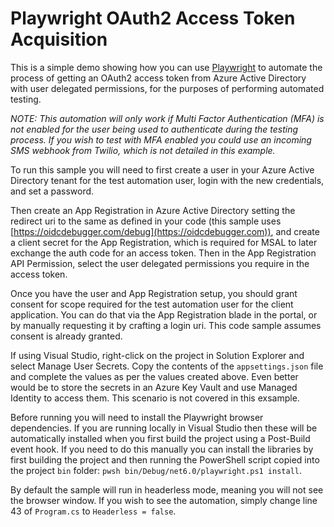 # Playwright OAuth2 Access Token Acquisition

This is a simple demo showing how you can use [Playwright](https://playwright.dev/) to automate the process of getting an OAuth2 access token from Azure Active Directory with user delegated permissions, for the purposes of performing automated testing.

*NOTE: This automation will only work if Multi Factor Authentication (MFA) is not enabled for the user being used to authenticate during the testing process. If you wish to test with MFA enabled you could use an incoming SMS webhook from Twilio, which is not detailed in this example.*

To run this sample you will need to first create a user in your Azure Active Directory tenant for the test automation user, login with the new credentials, and set a password.

Then create an App Registration in Azure Active Directory setting the redirect uri to the same as defined in your code (this sample uses [https://oidcdebugger.com/debug](https://oidcdebugger.com)), and create a client secret for the App Registration, which is required for MSAL to later exchange the auth code for an access token. Then in the App Registration API Permission, select the user delegated permissions you require in the access token.

Once you have the user and App Registration setup, you should grant consent for scope required for the test automation user for the client application. You can do that via the App Registration blade in the portal, or by manually requesting it by crafting a login uri. This code sample assumes consent is already granted.

If using Visual Studio, right-click on the project in Solution Explorer and select Manage User Secrets. Copy the contents of the `appsettings.json` file and complete the values as per the values created above. Even better would be to store the secrets in an Azure Key Vault and use Managed Identity to access them. This scenario is not covered in this exsample.

Before running you will need to install the Playwright browser dependencies. If you are running locally in Visual Studio then these will be automatically installed when you first build the project using a Post-Build event hook. If you need to do this manually you can install the libraries by first building the project and then running the PowerShell script copied into the project `bin` folder: `pwsh bin/Debug/net6.0/playwright.ps1 install`.

By default the sample will run in headerless mode, meaning you will not see the browser window. If you wish to see the automation, simply change line 43 of `Program.cs` to `Headerless = false`.
